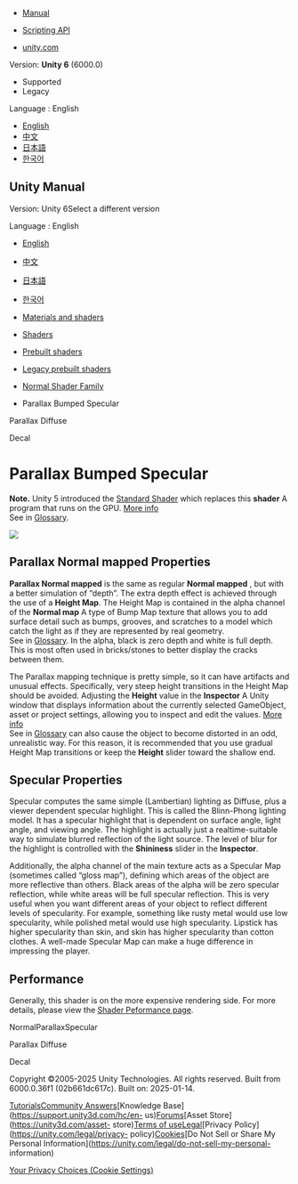 [](https://docs.unity3d.com)

  * [Manual](../Manual/index.html)
  * [Scripting API](../ScriptReference/index.html)

  * [unity.com](https://unity.com/)

Version: **Unity 6** (6000.0)

  * Supported
  * Legacy

Language : English

  * [English](/Manual/shader-NormalParallaxSpecular.html)
  * [中文](/cn/current/Manual/shader-NormalParallaxSpecular.html)
  * [日本語](/ja/current/Manual/shader-NormalParallaxSpecular.html)
  * [한국어](/kr/current/Manual/shader-NormalParallaxSpecular.html)

[](https://docs.unity3d.com)

## Unity Manual

Version: Unity 6Select a different version

Language : English

  * [English](/Manual/shader-NormalParallaxSpecular.html)
  * [中文](/cn/current/Manual/shader-NormalParallaxSpecular.html)
  * [日本語](/ja/current/Manual/shader-NormalParallaxSpecular.html)
  * [한국어](/kr/current/Manual/shader-NormalParallaxSpecular.html)

  * [Materials and shaders](materials-and-shaders.html)
  * [Shaders](Shaders.html)
  * [Prebuilt shaders](shader-built-in-landing.html)
  * [Legacy prebuilt shaders](Built-inShaderGuide.html)
  * [Normal Shader Family](shader-NormalFamily.html)
  * Parallax Bumped Specular

[](shader-NormalParallaxDiffuse.html)

Parallax Diffuse

[](shader-NormalDecal.html)

Decal

# Parallax Bumped Specular

**Note.** Unity 5 introduced the [Standard Shader](shader-StandardShader.html)
which replaces this **shader** A program that runs on the GPU. [More
info](Shaders.html)  
See in [Glossary](Glossary.html#Shader).

![](../uploads/Shaders/Shader-NormalParallaxBumpSpec.jpg)

## Parallax Normal mapped Properties

**Parallax Normal mapped** is the same as regular **Normal mapped** , but with
a better simulation of “depth”. The extra depth effect is achieved through the
use of a **Height Map**. The Height Map is contained in the alpha channel of
the **Normal map** A type of Bump Map texture that allows you to add surface
detail such as bumps, grooves, and scratches to a model which catch the light
as if they are represented by real geometry.  
See in [Glossary](Glossary.html#Normalmap). In the alpha, black is zero depth
and white is full depth. This is most often used in bricks/stones to better
display the cracks between them.

The Parallax mapping technique is pretty simple, so it can have artifacts and
unusual effects. Specifically, very steep height transitions in the Height Map
should be avoided. Adjusting the **Height** value in the **Inspector** A Unity
window that displays information about the currently selected GameObject,
asset or project settings, allowing you to inspect and edit the values. [More
info](UsingTheInspector.html)  
See in [Glossary](Glossary.html#Inspector) can also cause the object to become
distorted in an odd, unrealistic way. For this reason, it is recommended that
you use gradual Height Map transitions or keep the **Height** slider toward
the shallow end.

## Specular Properties

Specular computes the same simple (Lambertian) lighting as Diffuse, plus a
viewer dependent specular highlight. This is called the Blinn-Phong lighting
model. It has a specular highlight that is dependent on surface angle, light
angle, and viewing angle. The highlight is actually just a realtime-suitable
way to simulate blurred reflection of the light source. The level of blur for
the highlight is controlled with the **Shininess** slider in the
**Inspector**.

Additionally, the alpha channel of the main texture acts as a Specular Map
(sometimes called “gloss map”), defining which areas of the object are more
reflective than others. Black areas of the alpha will be zero specular
reflection, while white areas will be full specular reflection. This is very
useful when you want different areas of your object to reflect different
levels of specularity. For example, something like rusty metal would use low
specularity, while polished metal would use high specularity. Lipstick has
higher specularity than skin, and skin has higher specularity than cotton
clothes. A well-made Specular Map can make a huge difference in impressing the
player.

## Performance

Generally, this shader is on the more expensive rendering side. For more
details, please view the [Shader Peformance page](shader-Performance.html).

NormalParallaxSpecular

[](shader-NormalParallaxDiffuse.html)

Parallax Diffuse

[](shader-NormalDecal.html)

Decal

Copyright ©2005-2025 Unity Technologies. All rights reserved. Built from
6000.0.36f1 (02b661dc617c). Built on: 2025-01-14.

[Tutorials](https://learn.unity.com/)[Community
Answers](https://answers.unity3d.com)[Knowledge
Base](https://support.unity3d.com/hc/en-
us)[Forums](https://forum.unity3d.com)[Asset Store](https://unity3d.com/asset-
store)[Terms of
use](https://docs.unity3d.com/Manual/TermsOfUse.html)[Legal](https://unity.com/legal)[Privacy
Policy](https://unity.com/legal/privacy-
policy)[Cookies](https://unity.com/legal/cookie-policy)[Do Not Sell or Share
My Personal Information](https://unity.com/legal/do-not-sell-my-personal-
information)

[Your Privacy Choices (Cookie Settings)](javascript:void\(0\);)

